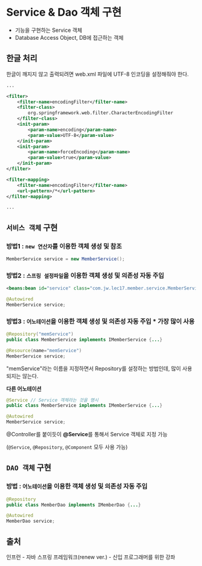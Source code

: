 # Service & Dao 객체 구현

- 기능을 구현하는 Service 객체
- Database Access Object, DB에 접근하는 객체

## 한글 처리

한글이 깨지지 않고 출력되려면 web.xml 파일에 UTF-8 인코딩을 설정해줘야 한다.

```xml
...

<filter>
    <filter-name>encodingFilter</filter-name>
    <filter-class>
        org.springframework.web.filter.CharacterEncodingFilter
    </filter-class>
    <init-param>
        <param-name>encoding</param-name>
        <param-value>UTF-8</param-value>
    </init-param>
    <init-param>
        <param-name>forceEncoding</param-name>
        <param-value>true</param-value>
    </init-param>
</filter>

<filter-mapping>
    <filter-name>encodingFilter</filter-name>
    <url-pattern>/*</url-pattern>
</filter-mapping>

...
```



## `서비스 객체` 구현

### 방법1 : `new 연산자`를 이용한 객체 생성 및 참조

```java
MemberService service = new MemberService();
```



### 방법2 : `스프링 설정파일`을 이용한 객체 생성 및 의존성 자동 주입

```xml
<beans:bean id="service" class="com.jw.lec17.member.service.MemberService"></beans:bean>
```

```java
@Autowired
MemberService service;
```



### 방법3 : `어노테이션`을 이용한 객체 생성 및 의존성 자동 주입 * 가장 많이 사용

```java
@Repository("memService")
public class MemberService implements IMemberService {...}

@Resource(name="memService")
MemberService service;
```

"memService"라는 이름을 지정하면서 Repository를 설정하는 방법인데, 많이 사용되지는 않는다.



**다른 어노테이션**

```java
@Service // Service 객체라는 것을 명시
public class MemberService implements IMemberService {...}

@Autowired
MemberService service;
```

@Controller를 붙이듯이 **@Service**를 통해서 Service 객체로 지정 가능

(`@Service`, `@Repository`, `@Component` 모두 사용 가능)



## `DAO 객체` 구현

### 방법 : `어노테이션`을 이용한 객체 생성 및 의존성 자동 주입

```java
@Repository
public class MemberDao implements IMemberDao {...}

@Autowired
MemberDao service;
```





## 출처

인프런 - 자바 스프링 프레임워크(renew ver.) - 신입 프로그래머를 위한 강좌
